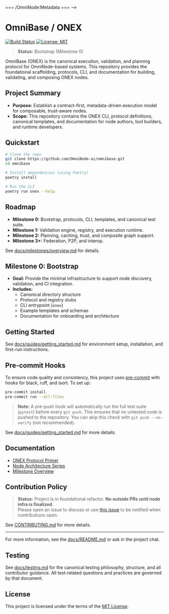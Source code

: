 <!-- === OmniNode:Metadata ===
<!-- metadata_version: 0.1.0 -->
<!-- schema_version: 1.1.0 -->
<!-- uuid: 1a54924b-fdb0-4afb-a460-615266a47da3 -->
<!-- name: README.md -->
<!-- version: 1.0.0 -->
<!-- author: OmniNode Team -->
<!-- created_at: 2025-05-19T16:19:55.238159 -->
<!-- last_modified_at: 2025-05-19T16:19:55.238160 -->
<!-- description: Stamped Markdown file: README.md -->
<!-- state_contract: none -->
<!-- lifecycle: active -->
<!-- hash: 40a4b3ef6969163b286774f68acdea176e3c941dfc20e194ecfb1d222867c93a -->
<!-- entrypoint: {'type': 'markdown', 'target': 'README.md'} -->
<!-- namespace: onex.stamped.README.md -->
<!-- meta_type: tool -->
=== /OmniNode:Metadata === -->

# OmniBase / ONEX

[![Build Status](https://img.shields.io/github/actions/workflow/status/OmniNode-ai/omnibase/bootstrap.yml?branch=main)](https://github.com/OmniNode-ai/omnibase/actions)
[![License: MIT](https://img.shields.io/badge/License-MIT-yellow.svg)](LICENSE)

> **Status:** Bootstrap (Milestone 0)

OmniBase (ONEX) is the canonical execution, validation, and planning protocol for OmniNode-based systems. This repository provides the foundational scaffolding, protocols, CLI, and documentation for building, validating, and composing ONEX nodes.

## Project Summary
- **Purpose:** Establish a contract-first, metadata-driven execution model for composable, trust-aware nodes.
- **Scope:** This repository contains the ONEX CLI, protocol definitions, canonical templates, and documentation for node authors, tool builders, and runtime developers.

## Quickstart

```bash
# Clone the repo
git clone https://github.com/OmniNode-ai/omnibase.git
cd omnibase

# Install dependencies (using Poetry)
poetry install

# Run the CLI
poetry run onex --help
```

## Roadmap

- **Milestone 0:** Bootstrap, protocols, CLI, templates, and canonical test suite.
- **Milestone 1:** Validation engine, registry, and execution runtime.
- **Milestone 2:** Planning, caching, trust, and composite graph support.
- **Milestone 3+:** Federation, P2P, and interop.

See [docs/milestones/overview.md](docs/milestones/overview.md) for details.

## Milestone 0: Bootstrap
- **Goal:** Provide the minimal infrastructure to support node discovery, validation, and CI integration.
- **Includes:**
  - Canonical directory structure
  - Protocol and registry stubs
  - CLI entrypoint (`onex`)
  - Example templates and schemas
  - Documentation for onboarding and architecture

## Getting Started
See [docs/guides/getting_started.md](docs/guides/getting_started.md) for environment setup, installation, and first-run instructions.

## Pre-commit Hooks
To ensure code quality and consistency, this project uses [pre-commit](https://pre-commit.com/) with hooks for black, ruff, and isort. To set up:

```bash
pre-commit install
pre-commit run --all-files
```

> **Note:** A pre-push hook will automatically run the full test suite (`pytest`) before every `git push`. This ensures that no untested code is pushed to the repository. You can skip this check with `git push --no-verify` (not recommended).

See [docs/guides/getting_started.md](docs/guides/getting_started.md#5-confirm-pre-commit-hooks) for more details.

## Documentation
- [ONEX Protocol Primer](docs/onex/index.md)
- [Node Architecture Series](docs/nodes/index.md)
- [Milestone Overview](docs/milestones/overview.md)

## Contribution Policy

> **Status:** Project is in foundational refactor. **No outside PRs until node infra is finalized.**  
> Please open an issue to discuss or use [this issue](link-to-notify-issue) to be notified when contributions open.

See [CONTRIBUTING.md](CONTRIBUTING.md) for more details.

---

For more information, see the [docs/README.md](docs/README.md) or ask in the project chat.

## Testing

See [docs/testing.md](docs/testing.md) for the canonical testing philosophy, structure, and all contributor guidance. All test-related questions and practices are governed by that document.

## License

This project is licensed under the terms of the [MIT License](LICENSE).
